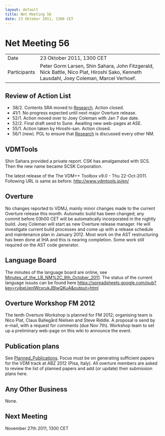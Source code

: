 ```yaml
---
layout: default
title: Net Meeting 56
date: 23 Oktober 2011, 1300 CET
---
```



# Net Meeting 56

|||
|---|---|
| Date | 23 Oktober 2011, 1300 CET |
| Participants | Peter Gorm Larsen, Shin Sahara, John Fitzgerald, Nick Battle, Nico Plat, Hiroshi Sako, Kenneth Lausdahl, Joey Coleman, Marcel Verhoef. |

Review of Action List
---------------------

-   38/2. Contents SRA moved to [Research](Research "wikilink"). Action
    closed.
-   41/1. No progress expected until next major Overture release.
-   52/1. Action moved over to Joey Coleman with Jan 7 due date.
-   52/2. Final draft send to Sune. Awaiting new web-pages at ASE.
-   55/1. Action taken by Hiroshi-san. Action closed.
-   56/1 (new). PGL to ensure that [Research](Research "wikilink") is
    discussed every other NM.

VDMTools
--------

Shin Sahara provided a private report. CSK has amalgamated with SCS.
Then the new name became SCSK Corporation.

The latest release of the The VDM++ Toolbox v9.0 - Thu 22-Oct-2011.
Following URL is same as before: <http://www.vdmtools.jp/en/>

Overture
--------

No changes reported to VDMJ, mainly minor changes made to the current
Overture release this month. Automatic build has been changed; any
commit before 03h00 CET will be automatically incorporated in the
nightly build. Joey Coleman will start as new Overture release manager.
He will investigate current build processes and come up with a release
schedule and maintenance plan in January 2012. Most work on the AST
restructuring has been done at IHA and this is nearing completion. Some
work still required on the AST code generator.

Language Board
--------------

The minutes of the language board are online, see
[Minutes\_of\_the\_LB\_NM%2C\_9th\_October\_2011](Minutes_of_the_LB_NM%2C_9th_October_2011 "wikilink").
The status of the current language issues can be found here
<https://spreadsheets.google.com/pub?key=ryibeUenlWcxrukJBlwQKuA&output=html>

Overture Workshop FM 2012
-------------------------

The tenth Overture Workshop is planned for FM 2012; organising team is
Nico Plat, Claus Ballegård Nielsen and Steve Riddle. A proposal is send
by e-mail, with a request for comments (due Nov 7th). Workshop team to
set up a preliminary web-page on this wiki to announce the event.

Publication plans
-----------------

See [Planned\_Publications](Planned_Publications "wikilink"). Focus must
be on generating sufficient papers for the VDM track at ABZ 2012 (Pisa,
Italy). All overture members are asked to review the list of planned
papers and add (or update) their submission plans here.

Any Other Business
------------------

None.

Next Meeting
------------

November 27th 2011, 1300 CET

